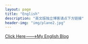 ```yaml
---
layout: page
title: "English"
description: "英文版独立博客请点下方链接"
header-img: "img/plane2.jpg"
---
```


[Click Here———>My English Blog](http://xiaoyan.work)

